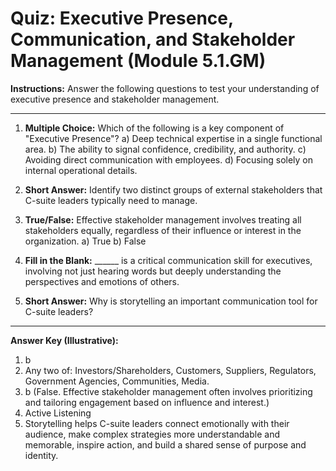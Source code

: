 # Quiz: Executive Presence, Communication, and Stakeholder Management (Module 5.1.GM)

**Instructions:** Answer the following questions to test your understanding of executive presence and stakeholder management.

---

1.  **Multiple Choice:** Which of the following is a key component of "Executive Presence"?
    a) Deep technical expertise in a single functional area.
    b) The ability to signal confidence, credibility, and authority.
    c) Avoiding direct communication with employees.
    d) Focusing solely on internal operational details.

2.  **Short Answer:** Identify two distinct groups of external stakeholders that C-suite leaders typically need to manage.

3.  **True/False:** Effective stakeholder management involves treating all stakeholders equally, regardless of their influence or interest in the organization.
    a) True
    b) False

4.  **Fill in the Blank:** ______ is a critical communication skill for executives, involving not just hearing words but deeply understanding the perspectives and emotions of others.

5.  **Short Answer:** Why is storytelling an important communication tool for C-suite leaders?

---
**Answer Key (Illustrative):**
1.  b
2.  Any two of: Investors/Shareholders, Customers, Suppliers, Regulators, Government Agencies, Communities, Media.
3.  b (False. Effective stakeholder management often involves prioritizing and tailoring engagement based on influence and interest.)
4.  Active Listening
5.  Storytelling helps C-suite leaders connect emotionally with their audience, make complex strategies more understandable and memorable, inspire action, and build a shared sense of purpose and identity.